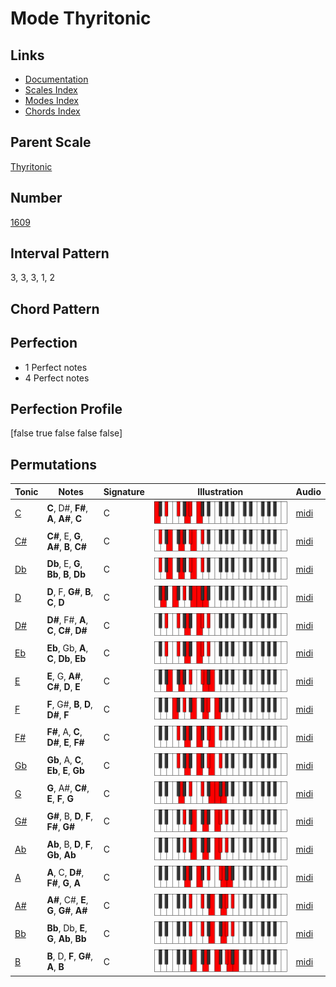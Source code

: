 # Mode Thyritonic

## Links

- [Documentation](README.md)
- [Scales Index](Scales.md)
- [Modes Index](Modes.md)
- [Chords Index](Chords.md)

## Parent Scale

[Thyritonic](ScaleThyritonic.md)

## Number

[1609](https://ianring.com/musictheory/scales/1609)

## Interval Pattern

3, 3, 3, 1, 2

## Chord Pattern



## Perfection

- 1 Perfect notes
- 4 Perfect notes

## Perfection Profile

[false true false false false]

## Permutations

| Tonic | Notes | Signature | Illustration | Audio |
|-------|-------|-----------|--------------|-------|
| [C](ModeCNaturalThyritonic.md) | **C**, D#, **F#**, **A**, **A#**, **C** | C | ![CNaturalThyritonic](ModeCNaturalThyritonic.png) | [midi](https://github.com/edipermadi/music/blob/main/docs/ModeCNaturalThyritonic.mid?raw=true) |
| [C#](ModeCSharpThyritonic.md) | **C#**, E, **G**, **A#**, **B**, **C#** | C | ![CSharpThyritonic](ModeCSharpThyritonic.png) | [midi](https://github.com/edipermadi/music/blob/main/docs/ModeCSharpThyritonic.mid?raw=true) |
| [Db](ModeDFlatThyritonic.md) | **Db**, E, **G**, **Bb**, **B**, **Db** | C | ![DFlatThyritonic](ModeDFlatThyritonic.png) | [midi](https://github.com/edipermadi/music/blob/main/docs/ModeDFlatThyritonic.mid?raw=true) |
| [D](ModeDNaturalThyritonic.md) | **D**, F, **G#**, **B**, **C**, **D** | C | ![DNaturalThyritonic](ModeDNaturalThyritonic.png) | [midi](https://github.com/edipermadi/music/blob/main/docs/ModeDNaturalThyritonic.mid?raw=true) |
| [D#](ModeDSharpThyritonic.md) | **D#**, F#, **A**, **C**, **C#**, **D#** | C | ![DSharpThyritonic](ModeDSharpThyritonic.png) | [midi](https://github.com/edipermadi/music/blob/main/docs/ModeDSharpThyritonic.mid?raw=true) |
| [Eb](ModeEFlatThyritonic.md) | **Eb**, Gb, **A**, **C**, **Db**, **Eb** | C | ![EFlatThyritonic](ModeEFlatThyritonic.png) | [midi](https://github.com/edipermadi/music/blob/main/docs/ModeEFlatThyritonic.mid?raw=true) |
| [E](ModeENaturalThyritonic.md) | **E**, G, **A#**, **C#**, **D**, **E** | C | ![ENaturalThyritonic](ModeENaturalThyritonic.png) | [midi](https://github.com/edipermadi/music/blob/main/docs/ModeENaturalThyritonic.mid?raw=true) |
| [F](ModeFNaturalThyritonic.md) | **F**, G#, **B**, **D**, **D#**, **F** | C | ![FNaturalThyritonic](ModeFNaturalThyritonic.png) | [midi](https://github.com/edipermadi/music/blob/main/docs/ModeFNaturalThyritonic.mid?raw=true) |
| [F#](ModeFSharpThyritonic.md) | **F#**, A, **C**, **D#**, **E**, **F#** | C | ![FSharpThyritonic](ModeFSharpThyritonic.png) | [midi](https://github.com/edipermadi/music/blob/main/docs/ModeFSharpThyritonic.mid?raw=true) |
| [Gb](ModeGFlatThyritonic.md) | **Gb**, A, **C**, **Eb**, **E**, **Gb** | C | ![GFlatThyritonic](ModeGFlatThyritonic.png) | [midi](https://github.com/edipermadi/music/blob/main/docs/ModeGFlatThyritonic.mid?raw=true) |
| [G](ModeGNaturalThyritonic.md) | **G**, A#, **C#**, **E**, **F**, **G** | C | ![GNaturalThyritonic](ModeGNaturalThyritonic.png) | [midi](https://github.com/edipermadi/music/blob/main/docs/ModeGNaturalThyritonic.mid?raw=true) |
| [G#](ModeGSharpThyritonic.md) | **G#**, B, **D**, **F**, **F#**, **G#** | C | ![GSharpThyritonic](ModeGSharpThyritonic.png) | [midi](https://github.com/edipermadi/music/blob/main/docs/ModeGSharpThyritonic.mid?raw=true) |
| [Ab](ModeAFlatThyritonic.md) | **Ab**, B, **D**, **F**, **Gb**, **Ab** | C | ![AFlatThyritonic](ModeAFlatThyritonic.png) | [midi](https://github.com/edipermadi/music/blob/main/docs/ModeAFlatThyritonic.mid?raw=true) |
| [A](ModeANaturalThyritonic.md) | **A**, C, **D#**, **F#**, **G**, **A** | C | ![ANaturalThyritonic](ModeANaturalThyritonic.png) | [midi](https://github.com/edipermadi/music/blob/main/docs/ModeANaturalThyritonic.mid?raw=true) |
| [A#](ModeASharpThyritonic.md) | **A#**, C#, **E**, **G**, **G#**, **A#** | C | ![ASharpThyritonic](ModeASharpThyritonic.png) | [midi](https://github.com/edipermadi/music/blob/main/docs/ModeASharpThyritonic.mid?raw=true) |
| [Bb](ModeBFlatThyritonic.md) | **Bb**, Db, **E**, **G**, **Ab**, **Bb** | C | ![BFlatThyritonic](ModeBFlatThyritonic.png) | [midi](https://github.com/edipermadi/music/blob/main/docs/ModeBFlatThyritonic.mid?raw=true) |
| [B](ModeBNaturalThyritonic.md) | **B**, D, **F**, **G#**, **A**, **B** | C | ![BNaturalThyritonic](ModeBNaturalThyritonic.png) | [midi](https://github.com/edipermadi/music/blob/main/docs/ModeBNaturalThyritonic.mid?raw=true) |
